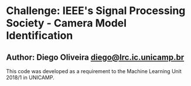 # Challenge: IEEE's Signal Processing Society - Camera Model Identification

## Author: Diego Oliveira <diego@lrc.ic.unicamp.br>

This code was developed as a requirement to the Machine Learning Unit 2018/1 in UNICAMP.
